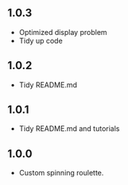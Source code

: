 ## 1.0.3

* Optimized display problem
* Tidy up code

## 1.0.2

* Tidy README.md

## 1.0.1

* Tidy README.md and tutorials

## 1.0.0

* Custom spinning roulette.
